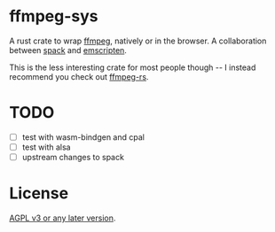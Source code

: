 ffmpeg-sys
==========

A rust crate to wrap [ffmpeg](https://ffmpeg.org/documentation.html), natively or in the browser. A collaboration between [spack](https://github.com/spack/spack) and [emscripten](https://emscripten.org/docs/getting_started/Tutorial.html).

This is the less interesting crate for most people though -- I instead recommend you check out [ffmpeg-rs](https://github.com/cosmicexplorer/ffmpeg-rs).

# TODO
- [ ] test with wasm-bindgen and cpal
- [ ] test with alsa
- [ ] upstream changes to spack

# License
[AGPL v3 or any later version](./LICENSE).
